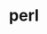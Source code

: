 ---
title: "perl"
layout: cache
categories: [package, develop-2023-11-05]
meta: {"versions": ["5.38.0"], "compilers": ["apple-clang@=15.0.0", "cce@=15.0.1", "gcc@=11.1.0", "gcc@=11.3.0", "gcc@=11.4.0", "gcc@=12.3.0", "gcc@=7.3.1", "gcc@=7.5.0", "gcc@=9.4.0", "oneapi@=2023.2.0"], "oss": ["amzn2", "rhel8", "ubuntu18.04", "ubuntu20.04", "ubuntu22.04", "ventura"], "platforms": ["darwin", "linux"], "targets": ["aarch64", "neoverse_n1", "neoverse_v1", "ppc64le", "x86_64_v3", "zen4"], "stacks": ["aws-isc", "aws-isc-aarch64", "build_systems", "data-vis-sdk", "e4s", "e4s-cray-rhel", "e4s-neoverse_v1", "e4s-oneapi", "e4s-power", "e4s-rocm-external", "gpu-tests", "ml-darwin-aarch64-mps", "ml-linux-x86_64-cpu", "ml-linux-x86_64-cuda", "ml-linux-x86_64-rocm", "radiuss", "radiuss-aws", "radiuss-aws-aarch64", "root", "tutorial"], "num_specs": 14, "num_specs_by_stack": {"root": 14, "ml-darwin-aarch64-mps": 1, "aws-isc-aarch64": 2, "radiuss-aws-aarch64": 2, "radiuss-aws": 1, "aws-isc": 1, "e4s-cray-rhel": 1, "build_systems": 1, "radiuss": 1, "e4s-neoverse_v1": 1, "e4s-power": 1, "data-vis-sdk": 1, "gpu-tests": 1, "e4s": 1, "e4s-rocm-external": 1, "e4s-oneapi": 1, "ml-linux-x86_64-cuda": 1, "ml-linux-x86_64-cpu": 1, "ml-linux-x86_64-rocm": 1, "tutorial": 2}}
spec_details: [{"hash": "6ankk3cy7t4byzzeuet2fchfrbd654z7", "compiler": "apple-clang@=15.0.0", "versions": ["5.38.0"], "os": "ventura", "platform": "darwin", "target": "aarch64", "variants": ["build_system=generic", "+cpanm", "+opcode", "+open", "patches=714e4d1", "+shared", "+threads"], "stacks": ["root", "ml-darwin-aarch64-mps"], "size": "-", "tarball": "https://binaries.spack.io/releases/develop-2023-11-05/build_cache/darwin-ventura-aarch64/apple-clang-15.0.0/perl-5.38.0/darwin-ventura-aarch64-apple-clang-15.0.0-perl-5.38.0-6ankk3cy7t4byzzeuet2fchfrbd654z7.spack"}, {"hash": "rwxcbe2yppjr4li6wfvspy6i4c4uikmo", "compiler": "gcc@=7.3.1", "versions": ["5.38.0"], "os": "amzn2", "platform": "linux", "target": "aarch64", "variants": ["build_system=generic", "+cpanm", "+opcode", "+open", "patches=714e4d1", "+shared", "+threads"], "stacks": ["aws-isc-aarch64", "root", "radiuss-aws-aarch64"], "size": "-", "tarball": "https://binaries.spack.io/releases/develop-2023-11-05/build_cache/linux-amzn2-aarch64/gcc-7.3.1/perl-5.38.0/linux-amzn2-aarch64-gcc-7.3.1-perl-5.38.0-rwxcbe2yppjr4li6wfvspy6i4c4uikmo.spack"}, {"hash": "7hqlfz5v33gzkbfngvtcdc3dr5pfliyu", "compiler": "gcc@=7.3.1", "versions": ["5.38.0"], "os": "amzn2", "platform": "linux", "target": "neoverse_n1", "variants": ["build_system=generic", "+cpanm", "+opcode", "+open", "patches=714e4d1", "+shared", "+threads"], "stacks": ["aws-isc-aarch64", "root", "radiuss-aws-aarch64"], "size": "-", "tarball": "https://binaries.spack.io/releases/develop-2023-11-05/build_cache/linux-amzn2-neoverse_n1/gcc-7.3.1/perl-5.38.0/linux-amzn2-neoverse_n1-gcc-7.3.1-perl-5.38.0-7hqlfz5v33gzkbfngvtcdc3dr5pfliyu.spack"}, {"hash": "atwiwfuhzcibdojwtc4kdutnqoopmhp5", "compiler": "gcc@=7.3.1", "versions": ["5.38.0"], "os": "amzn2", "platform": "linux", "target": "x86_64_v3", "variants": ["build_system=generic", "+cpanm", "+opcode", "+open", "patches=714e4d1", "+shared", "+threads"], "stacks": ["radiuss-aws", "aws-isc", "root"], "size": "-", "tarball": "https://binaries.spack.io/releases/develop-2023-11-05/build_cache/linux-amzn2-x86_64_v3/gcc-7.3.1/perl-5.38.0/linux-amzn2-x86_64_v3-gcc-7.3.1-perl-5.38.0-atwiwfuhzcibdojwtc4kdutnqoopmhp5.spack"}, {"hash": "c6yuijdq5fhbcpx5h4en4lplw273ca7o", "compiler": "cce@=15.0.1", "versions": ["5.38.0"], "os": "rhel8", "platform": "linux", "target": "zen4", "variants": ["build_system=generic", "+cpanm", "+opcode", "+open", "patches=714e4d1", "+shared", "+threads"], "stacks": ["root", "e4s-cray-rhel"], "size": "-", "tarball": "https://binaries.spack.io/releases/develop-2023-11-05/build_cache/linux-rhel8-zen4/cce-15.0.1/perl-5.38.0/linux-rhel8-zen4-cce-15.0.1-perl-5.38.0-c6yuijdq5fhbcpx5h4en4lplw273ca7o.spack"}, {"hash": "7lnnnoavjsd2ov5326dv7x3hrtquydyb", "compiler": "gcc@=7.5.0", "versions": ["5.38.0"], "os": "ubuntu18.04", "platform": "linux", "target": "x86_64_v3", "variants": ["build_system=generic", "+cpanm", "+opcode", "+open", "patches=714e4d1", "+shared", "+threads"], "stacks": ["build_systems", "radiuss", "root"], "size": "-", "tarball": "https://binaries.spack.io/releases/develop-2023-11-05/build_cache/linux-ubuntu18.04-x86_64_v3/gcc-7.5.0/perl-5.38.0/linux-ubuntu18.04-x86_64_v3-gcc-7.5.0-perl-5.38.0-7lnnnoavjsd2ov5326dv7x3hrtquydyb.spack"}, {"hash": "h2xzrdpb3nkovbgbdpzaomow3rkkicg6", "compiler": "gcc@=11.4.0", "versions": ["5.38.0"], "os": "ubuntu20.04", "platform": "linux", "target": "neoverse_v1", "variants": ["build_system=generic", "+cpanm", "+opcode", "+open", "patches=714e4d1", "+shared", "+threads"], "stacks": ["e4s-neoverse_v1", "root"], "size": "-", "tarball": "https://binaries.spack.io/releases/develop-2023-11-05/build_cache/linux-ubuntu20.04-neoverse_v1/gcc-11.4.0/perl-5.38.0/linux-ubuntu20.04-neoverse_v1-gcc-11.4.0-perl-5.38.0-h2xzrdpb3nkovbgbdpzaomow3rkkicg6.spack"}, {"hash": "5jxxzmbgmabirs5gkrx3seqgcx7mgpjk", "compiler": "gcc@=9.4.0", "versions": ["5.38.0"], "os": "ubuntu20.04", "platform": "linux", "target": "ppc64le", "variants": ["build_system=generic", "+cpanm", "+opcode", "+open", "patches=714e4d1", "+shared", "+threads"], "stacks": ["root", "e4s-power"], "size": "-", "tarball": "https://binaries.spack.io/releases/develop-2023-11-05/build_cache/linux-ubuntu20.04-ppc64le/gcc-9.4.0/perl-5.38.0/linux-ubuntu20.04-ppc64le-gcc-9.4.0-perl-5.38.0-5jxxzmbgmabirs5gkrx3seqgcx7mgpjk.spack"}, {"hash": "57a5dtutbzwemgbt3fnjaibjam2gmodr", "compiler": "gcc@=11.1.0", "versions": ["5.38.0"], "os": "ubuntu20.04", "platform": "linux", "target": "x86_64_v3", "variants": ["build_system=generic", "+cpanm", "+opcode", "+open", "patches=714e4d1", "+shared", "+threads"], "stacks": ["data-vis-sdk", "root", "gpu-tests"], "size": "-", "tarball": "https://binaries.spack.io/releases/develop-2023-11-05/build_cache/linux-ubuntu20.04-x86_64_v3/gcc-11.1.0/perl-5.38.0/linux-ubuntu20.04-x86_64_v3-gcc-11.1.0-perl-5.38.0-57a5dtutbzwemgbt3fnjaibjam2gmodr.spack"}, {"hash": "q6bsscwruvtxoj5wxaudn3rlwrucihvz", "compiler": "gcc@=11.4.0", "versions": ["5.38.0"], "os": "ubuntu20.04", "platform": "linux", "target": "x86_64_v3", "variants": ["build_system=generic", "+cpanm", "+opcode", "+open", "patches=714e4d1", "+shared", "+threads"], "stacks": ["e4s", "root", "e4s-rocm-external"], "size": "-", "tarball": "https://binaries.spack.io/releases/develop-2023-11-05/build_cache/linux-ubuntu20.04-x86_64_v3/gcc-11.4.0/perl-5.38.0/linux-ubuntu20.04-x86_64_v3-gcc-11.4.0-perl-5.38.0-q6bsscwruvtxoj5wxaudn3rlwrucihvz.spack"}, {"hash": "vsmfwfonxzoau6ipecudi3fbn4p2okzp", "compiler": "oneapi@=2023.2.0", "versions": ["5.38.0"], "os": "ubuntu20.04", "platform": "linux", "target": "x86_64_v3", "variants": ["build_system=generic", "+cpanm", "+opcode", "+open", "patches=714e4d1", "+shared", "+threads"], "stacks": ["root", "e4s-oneapi"], "size": "-", "tarball": "https://binaries.spack.io/releases/develop-2023-11-05/build_cache/linux-ubuntu20.04-x86_64_v3/oneapi-2023.2.0/perl-5.38.0/linux-ubuntu20.04-x86_64_v3-oneapi-2023.2.0-perl-5.38.0-vsmfwfonxzoau6ipecudi3fbn4p2okzp.spack"}, {"hash": "igd3wpuwv5q5eb6plxvcb5erlvt66mpk", "compiler": "gcc@=11.3.0", "versions": ["5.38.0"], "os": "ubuntu22.04", "platform": "linux", "target": "x86_64_v3", "variants": ["build_system=generic", "+cpanm", "+opcode", "+open", "patches=714e4d1", "+shared", "+threads"], "stacks": ["ml-linux-x86_64-cuda", "root", "ml-linux-x86_64-cpu", "ml-linux-x86_64-rocm"], "size": "-", "tarball": "https://binaries.spack.io/releases/develop-2023-11-05/build_cache/linux-ubuntu22.04-x86_64_v3/gcc-11.3.0/perl-5.38.0/linux-ubuntu22.04-x86_64_v3-gcc-11.3.0-perl-5.38.0-igd3wpuwv5q5eb6plxvcb5erlvt66mpk.spack"}, {"hash": "dg34i2ae7omo77k6ntqkb6zi76gmeava", "compiler": "gcc@=11.4.0", "versions": ["5.38.0"], "os": "ubuntu22.04", "platform": "linux", "target": "x86_64_v3", "variants": ["build_system=generic", "+cpanm", "+opcode", "+open", "patches=714e4d1", "+shared", "+threads"], "stacks": ["root", "tutorial"], "size": "-", "tarball": "https://binaries.spack.io/releases/develop-2023-11-05/build_cache/linux-ubuntu22.04-x86_64_v3/gcc-11.4.0/perl-5.38.0/linux-ubuntu22.04-x86_64_v3-gcc-11.4.0-perl-5.38.0-dg34i2ae7omo77k6ntqkb6zi76gmeava.spack"}, {"hash": "hh6v2va6njnpb7rphauf47w336oiogon", "compiler": "gcc@=12.3.0", "versions": ["5.38.0"], "os": "ubuntu22.04", "platform": "linux", "target": "x86_64_v3", "variants": ["build_system=generic", "+cpanm", "+opcode", "+open", "patches=714e4d1", "+shared", "+threads"], "stacks": ["root", "tutorial"], "size": "-", "tarball": "https://binaries.spack.io/releases/develop-2023-11-05/build_cache/linux-ubuntu22.04-x86_64_v3/gcc-12.3.0/perl-5.38.0/linux-ubuntu22.04-x86_64_v3-gcc-12.3.0-perl-5.38.0-hh6v2va6njnpb7rphauf47w336oiogon.spack"}]
---